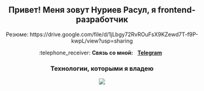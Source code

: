 <div id="header" align="center">
	<h2>Привет! Меня зовут Нуриев Расул, я frontend-разработчик</h2>
</div>

<p align="center">
	Резюме: https://drive.google.com/file/d/1jLbgy72RvROuFsX9KZewd7T-f9P-kwpL/view?usp=sharing
</p>

<p align="center">
	:telephone_receiver: <b>Связь со мной:</b> &nbsp; <b><a href="https://t.me/tevirphello">Telegram</a></b>  &nbsp
</p>
<div id="technologies" align="center" display="inline">
	<h3>Технологии, которыми я владею</h3>    
	<img src="https://skillicons.dev/icons?i=next,react,ts,tailwind,git,html,css,js,figma,postman,formik,yup" />
</div>







